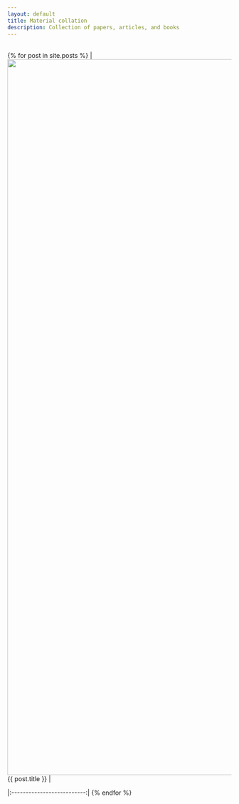 ```yaml
---
layout: default
title: Material collation
description: Collection of papers, articles, and books
---
```


| |
|:-------------------------:|
{% for post in site.posts %}
|<img width=1604 src="{{site.url}}/img/eclipse2.jpg"> {{ post.title }} |

|:--------------------------:|
{% endfor %}
